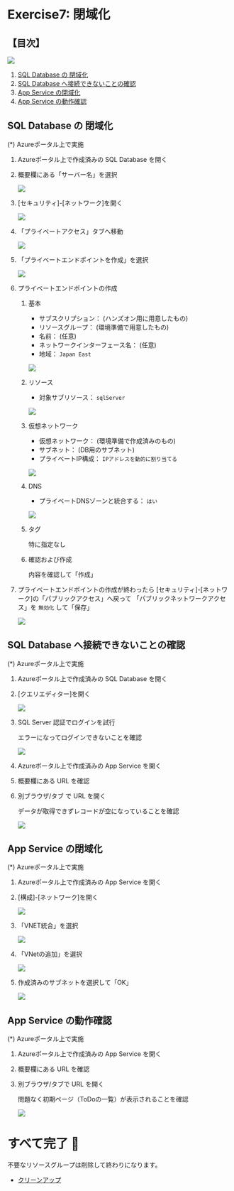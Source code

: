 # Exercise7: 閉域化

## 【目次】

![](images/ex07-0000-closed.png)

1. [SQL Database の 閉域化](#sql-database-の-閉域化)
1. [SQL Database へ接続できないことの確認](#sql-database-へ接続できないことの確認)
1. [App Service の閉域化](#app-service-の閉域化)
1. [App Service の動作確認](#app-service-の動作確認)


## SQL Database の 閉域化

(*) Azureポータル上で実施

1. Azureポータル上で作成済みの SQL Database を開く

1. 概要欄にある「サーバー名」を選択

    ![](images/ex07-0101-closed.png)

1. [セキュリティ]-[ネットワーク]を開く

    ![](images/ex07-0102-closed.png)

1. 「プライベートアクセス」タブへ移動

    ![](images/ex07-0103-closed.png)

1. 「プライベートエンドポイントを作成」を選択

    ![](images/ex07-0104-closed.png)

1. プライベートエンドポイントの作成

    1. 基本

        * サブスクリプション： (ハンズオン用に用意したもの)
        * リソースグループ： (環境準備で用意したもの)
        * 名前： (任意)
        * ネットワークインターフェース名： (任意)
        * 地域： `Japan East`

        ![](images/ex07-0105-closed.png)

    1. リソース

        * 対象サブリソース： `sqlServer`

        ![](images/ex07-0106-closed.png)

    1. 仮想ネットワーク

        * 仮想ネットワーク： (環境準備で作成済みのもの)
        * サブネット： (DB用のサブネット)
        * プライベートIP構成： `IPアドレスを動的に割り当てる`

        ![](images/ex07-0107-closed.png)

    1. DNS

        * プライベートDNSゾーンと統合する： `はい`

        ![](images/ex07-0108-closed.png)

    1. タグ

        特に指定なし

    1. 確認および作成

        内容を確認して「作成」

1. プライベートエンドポイントの作成が終わったら
    [セキュリティ]-[ネットワーク]の「パブリックアクセス」へ戻って
    「パブリックネットワークアクセス」を `無効化` して「保存」

    ![](images/ex07-0109-closed.png)



## SQL Database へ接続できないことの確認

(*) Azureポータル上で実施

1. Azureポータル上で作成済みの SQL Database を開く

1. [クエリエディター]を開く

    ![](images/ex07-0201-closed.png)


1. SQL Server 認証でログインを試行

    エラーになってログインできないことを確認

    ![](images/ex07-0202-closed.png)


1. Azureポータル上で作成済みの App Service を開く

1. 概要欄にある URL を確認

1. 別ブラウザ/タブ で URL を開く

    データが取得できずレコードが空になっていることを確認

    ![](images/ex07-0203-closed.png)




## App Service の閉域化

(*) Azureポータル上で実施

1. Azureポータル上で作成済みの App Service を開く

1. [構成]-[ネットワーク]を開く

    ![](images/ex07-0301-closed.png)

1. 「VNET統合」を選択

    ![](images/ex07-0302-closed.png)

1. 「VNetの追加」を選択

    ![](images/ex07-0303-closed.png)

1. 作成済みのサブネットを選択して「OK」

    ![](images/ex07-0304-closed.png)


## App Service の動作確認

(*) Azureポータル上で実施

1. Azureポータル上で作成済みの App Service を開く

1. 概要欄にある URL を確認

1. 別ブラウザ/タブで URL を開く

    問題なく初期ページ（ToDoの一覧）が表示されることを確認

    ![](images/ex07-0401-closed.png)


# すべて完了 🎉

不要なリソースグループは削除して終わりになります。

* [クリーンアップ](exercise99.md)
